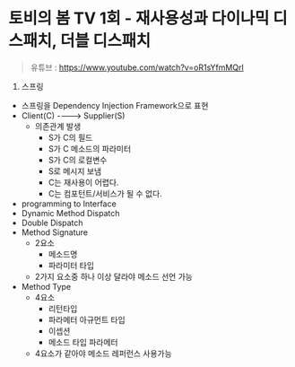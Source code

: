 토비의 봄 TV 1회 - 재사용성과 다이나믹 디스패치, 더블 디스패치
=============================

> 유튜브 : https://www.youtube.com/watch?v=oR1sYfmMQrI

1. 스프링
  - 스프링을 Dependency Injection Framework으로 표현
  - Client(C) ----> Supplier(S)
    * 의존관계 발생
      - S가 C의 필드
      - S가 C 메소드의 파라미터
      - S가 C의 로컬변수
      - S로 메시지 보냄
      - C는 재사용이 어렵다.
      - C는 컴포턴트/서비스가 될 수 없다.
  - programming to Interface
  - Dynamic Method Dispatch
  - Double Dispatch
  - Method Signature
    * 2요소
      - 메소드명
      - 파라미터 타입
    * 2가지 요소중 하나 이상 달라야 메소드 선언 가능
  - Method Type
    * 4요소
      - 리턴타입
      - 파라메터 아규먼트 타입
      - 이셉션
      - 메소드 타입 파라메터
    * 4요소가 같아야 메소드 레퍼런스 사용가능
